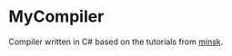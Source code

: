 # MyCompiler

Compiler written in C# based on the tutorials from [minsk](https://github.com/terrajobst/minsk).
